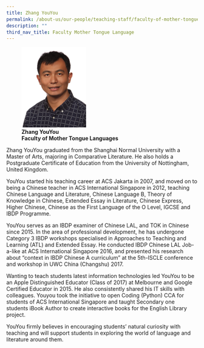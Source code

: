 ```yaml
---
title: Zhang YouYou
permalink: /about-us/our-people/teaching-staff/faculty-of-mother-tongue-languages/zhang-youyou/
description: ""
third_nav_title: Faculty Mother Tongue Language
---
```

<figure>
<img style="width:40%" src="/images/mtl_full_zhang-youyou_photo-01.jpg">
<figcaption> <strong>Zhang YouYou<br>
Faculty of Mother Tongue Languages</strong>
</figcaption>
</figure>

Zhang YouYou graduated from the Shanghai Normal University with a Master of Arts, majoring in Comparative Literature. He also holds a Postgraduate Certificate of Education from the University of Nottingham, United Kingdom.

  

YouYou started his teaching career at ACS Jakarta in 2007, and moved on to being a Chinese teacher in ACS International Singapore in 2012, teaching Chinese Language and Literature, Chinese Language B, Theory of Knowledge in Chinese, Extended Essay in Literature, Chinese Express, Higher Chinese, Chinese as the First Language of the O Level, IGCSE and IBDP Programme.

  

YouYou serves as an IBDP examiner of Chinese LAL, and TOK in Chinese since 2015. In the area of professional development, he has undergone Category 3 IBDP workshops specialised in Approaches to Teaching and Learning (ATL) and Extended Essay. He conducted IBDP Chinese LAL Job-a-like at ACS International Singapore 2016, and presented his research about “context in IBDP Chinese A curriculum” at the 5th-ISCLE conference and workshop in UWC China (Changshu) 2017.

  

Wanting to teach students latest information technologies led YouYou to be an Apple Distinguished Educator (Class of 2017) at Melbourne and Google Certified Educator in 2015. He also consistently shared his IT skills with colleagues. Youyou took the initiative to open Coding (Python) CCA for students of ACS International Singapore and taught Secondary one students iBook Author to create interactive books for the English Library project.

  

YouYou firmly believes in encouraging students’ natural curiosity with teaching and will support students in exploring the world of language and literature around them.